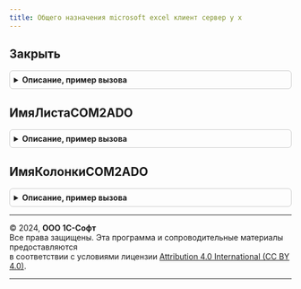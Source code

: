```yaml
---
title: Общего назначения microsoft excel клиент сервер у х
---
```



## Закрыть
<details style="margin: 1em 0; padding: 0.5em; border: 1px solid #ccc; border-radius: 6px;">

<summary style="font-weight: bold; cursor: pointer;">Описание, пример вызова</summary>

```bsl

Функция Закрыть(ExcelApplication, Excel_Настройки, ЗакрытьКниги = Истина) Экспорт
```

Пример вызова
```bsl
Результат = ОбщегоНазначенияMicrosoftExcelКлиентСерверУХ.Закрыть(ExcelApplication, Excel_Настройки, ЗакрытьКниги);
```
</details>

## ИмяЛистаCOM2ADO
<details style="margin: 1em 0; padding: 0.5em; border: 1px solid #ccc; border-radius: 6px;">

<summary style="font-weight: bold; cursor: pointer;">Описание, пример вызова</summary>

```bsl

Функция ИмяЛистаCOM2ADO(Знач Имя) Экспорт
```

Пример вызова
```bsl
Результат = ОбщегоНазначенияMicrosoftExcelКлиентСерверУХ.ИмяЛистаCOM2ADO(Имя) 
```
</details>

## ИмяКолонкиCOM2ADO
<details style="margin: 1em 0; padding: 0.5em; border: 1px solid #ccc; border-radius: 6px;">

<summary style="font-weight: bold; cursor: pointer;">Описание, пример вызова</summary>

```bsl

Функция ИмяКолонкиCOM2ADO(Знач Имя) Экспорт
```

Пример вызова
```bsl
Результат = ОбщегоНазначенияMicrosoftExcelКлиентСерверУХ.ИмяКолонкиCOM2ADO(Имя) 
```
</details>

---

© 2024, **ООО 1С-Софт**  
Все права защищены. Эта программа и сопроводительные материалы предоставляются  
в соответствии с условиями лицензии [Attribution 4.0 International (CC BY 4.0)](https://creativecommons.org/licenses/by/4.0/legalcode).

---
